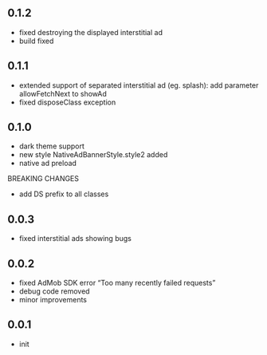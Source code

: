 ## 0.1.2

* fixed destroying the displayed interstitial ad
* build fixed

## 0.1.1

* extended support of separated interstitial ad (eg. splash): add parameter allowFetchNext to showAd
* fixed disposeClass exception

## 0.1.0

* dark theme support
* new style NativeAdBannerStyle.style2 added
* native ad preload

BREAKING CHANGES 
* add DS prefix to all classes

## 0.0.3

* fixed interstitial ads showing bugs

## 0.0.2

* fixed AdMob SDK error “Too many recently failed requests”
* debug code removed
* minor improvements

## 0.0.1

* init
